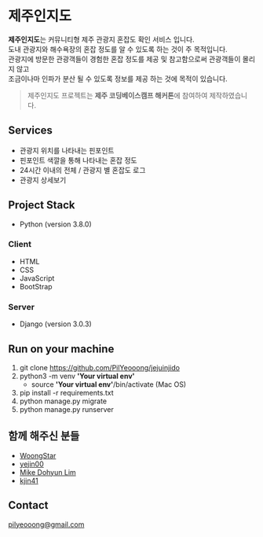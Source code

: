 
# **제주인지도**

**제주인지도**는 커뮤니티형 제주 관광지 혼잡도 확인 서비스 입니다.  
도내 관광지와 해수욕장의 혼잡 정도를 알 수 있도록 하는 것이 주 목적입니다.  
관광지에 방문한 관광객들이 경험한 혼잡 정도를 제공 및 참고함으로써 관광객들이 몰리지 않고  
조금이나마 인파가 분산 될 수 있도록 정보를 제공 하는 것에 목적이 있습니다.  

> 제주인지도 프로젝트는 **제주 코딩베이스캠프 해커톤**에 참여하여 제작하였습니다.

  
## **Services**
- 관광지 위치를 나타내는 핀포인트
- 핀포인트 색깔을 통해 나타내는 혼잡 정도
- 24시간 이내의 전체 / 관광지 별 혼잡도 로그
- 관광지 상세보기


## **Project Stack**

- Python (version 3.8.0)

### Client

- HTML
- CSS
- JavaScript
- BootStrap

### Server

- Django (version 3.0.3)


## **Run on your machine**


 1. git clone https://github.com/PilYeooong/jejuinjido
 2. python3 -m venv **'Your virtual env'**
	 - source **'Your virtual env'**/bin/activate (Mac OS)
 3. pip install -r requirements.txt  
 4. python manage.py migrate
 5. python manage.py runserver



## **함께 해주신 분들**
- [WoongStar](https://github.com/Woongstar)
- [yejin00](https://github.com/yejin00)
- [Mike Dohyun Lim](https://github.com/mikeylim)
- [kjin41](https://github.com/kjin41)


## **Contact**
pilyeooong@gmail.com




